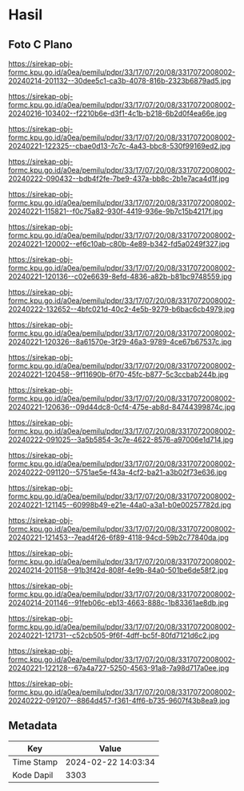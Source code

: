 # Hasil

## Foto C Plano

https://sirekap-obj-formc.kpu.go.id/a0ea/pemilu/pdpr/33/17/07/20/08/3317072008002-20240214-201132--30dee5c1-ca3b-4078-816b-2323b6879ad5.jpg

https://sirekap-obj-formc.kpu.go.id/a0ea/pemilu/pdpr/33/17/07/20/08/3317072008002-20240216-103402--f2210b6e-d3f1-4c1b-b218-6b2d0f4ea66e.jpg

https://sirekap-obj-formc.kpu.go.id/a0ea/pemilu/pdpr/33/17/07/20/08/3317072008002-20240221-122325--cbae0d13-7c7c-4a43-bbc8-530f99169ed2.jpg

https://sirekap-obj-formc.kpu.go.id/a0ea/pemilu/pdpr/33/17/07/20/08/3317072008002-20240222-090432--bdb4f2fe-7be9-437a-bb8c-2b1e7aca4d1f.jpg

https://sirekap-obj-formc.kpu.go.id/a0ea/pemilu/pdpr/33/17/07/20/08/3317072008002-20240221-115821--f0c75a82-930f-4419-936e-9b7c15b4217f.jpg

https://sirekap-obj-formc.kpu.go.id/a0ea/pemilu/pdpr/33/17/07/20/08/3317072008002-20240221-120002--ef6c10ab-c80b-4e89-b342-fd5a0249f327.jpg

https://sirekap-obj-formc.kpu.go.id/a0ea/pemilu/pdpr/33/17/07/20/08/3317072008002-20240221-120136--c02e6639-8efd-4836-a82b-b81bc9748559.jpg

https://sirekap-obj-formc.kpu.go.id/a0ea/pemilu/pdpr/33/17/07/20/08/3317072008002-20240222-132652--4bfc021d-40c2-4e5b-9279-b6bac6cb4979.jpg

https://sirekap-obj-formc.kpu.go.id/a0ea/pemilu/pdpr/33/17/07/20/08/3317072008002-20240221-120326--8a61570e-3f29-46a3-9789-4ce67b67537c.jpg

https://sirekap-obj-formc.kpu.go.id/a0ea/pemilu/pdpr/33/17/07/20/08/3317072008002-20240221-120458--9f11690b-6f70-45fc-b877-5c3ccbab244b.jpg

https://sirekap-obj-formc.kpu.go.id/a0ea/pemilu/pdpr/33/17/07/20/08/3317072008002-20240221-120636--09d44dc8-0cf4-475e-ab8d-84744399874c.jpg

https://sirekap-obj-formc.kpu.go.id/a0ea/pemilu/pdpr/33/17/07/20/08/3317072008002-20240222-091025--3a5b5854-3c7e-4622-8576-a97006e1d714.jpg

https://sirekap-obj-formc.kpu.go.id/a0ea/pemilu/pdpr/33/17/07/20/08/3317072008002-20240222-091120--5751ae5e-f43a-4cf2-ba21-a3b02f73e636.jpg

https://sirekap-obj-formc.kpu.go.id/a0ea/pemilu/pdpr/33/17/07/20/08/3317072008002-20240221-121145--60998b49-e21e-44a0-a3a1-b0e00257782d.jpg

https://sirekap-obj-formc.kpu.go.id/a0ea/pemilu/pdpr/33/17/07/20/08/3317072008002-20240221-121453--7ead4f26-6f89-4118-94cd-59b2c77840da.jpg

https://sirekap-obj-formc.kpu.go.id/a0ea/pemilu/pdpr/33/17/07/20/08/3317072008002-20240214-201158--91b3f42d-808f-4e9b-84a0-501be6de58f2.jpg

https://sirekap-obj-formc.kpu.go.id/a0ea/pemilu/pdpr/33/17/07/20/08/3317072008002-20240214-201146--91feb06c-eb13-4663-888c-1b83361ae8db.jpg

https://sirekap-obj-formc.kpu.go.id/a0ea/pemilu/pdpr/33/17/07/20/08/3317072008002-20240221-121731--c52cb505-9f6f-4dff-bc5f-80fd7121d6c2.jpg

https://sirekap-obj-formc.kpu.go.id/a0ea/pemilu/pdpr/33/17/07/20/08/3317072008002-20240221-122128--67a4a727-5250-4563-91a8-7a98d717a0ee.jpg

https://sirekap-obj-formc.kpu.go.id/a0ea/pemilu/pdpr/33/17/07/20/08/3317072008002-20240222-091207--8864d457-f361-4ff6-b735-9607f43b8ea9.jpg


## Metadata

| Key        | Value               |
| ---------- | ------------------- |
| Time Stamp | 2024-02-22 14:03:34 |
| Kode Dapil | 3303                |



